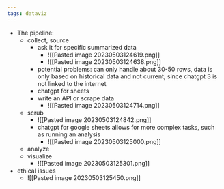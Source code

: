 ```yaml
---
tags: dataviz
---
```

- The pipeline: 
	- collect, source
		- ask it for specific summarized data
			- ![[Pasted image 20230503124619.png]]
			- ![[Pasted image 20230503124638.png]]
		- potential problems: can only handle about 30-50 rows, data is only based on historical data and not current, since chatgpt 3 is not linked to the internet
		- chatgpt for sheets
		- write an API or scrape data
			- ![[Pasted image 20230503124714.png]]
	- scrub
		- ![[Pasted image 20230503124842.png]]
		- chatgpt for google sheets allows for more complex tasks, such as running an analysis
			- ![[Pasted image 20230503125000.png]]
	- analyze
	- visualize
		- ![[Pasted image 20230503125301.png]]
- ethical issues
	- ![[Pasted image 20230503125450.png]]